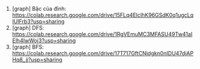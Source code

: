 1. [graph] Bậc của đỉnh: https://colab.research.google.com/drive/15FLq4ElcIhK96GSdK0q1ugcLqIUlFrb3?usp=sharing
2. [graph] DFS: https://colab.research.google.com/drive/1RgVEmuMC3MFASU49Tw41aIElh4IwWoj3?usp=sharing
3. [graph] BFS: https://colab.research.google.com/drive/17T717GftCNjdgkn0nIDU47djAPHq8_jj?usp=sharing
